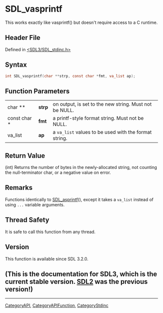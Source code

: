 # SDL_vasprintf

This works exactly like vasprintf() but doesn't require access to a C runtime.

## Header File

Defined in [<SDL3/SDL_stdinc.h>](https://github.com/libsdl-org/SDL/blob/main/include/SDL3/SDL_stdinc.h)

## Syntax

```c
int SDL_vasprintf(char **strp, const char *fmt, va_list ap);
```

## Function Parameters

|              |          |                                                        |
| ------------ | -------- | ------------------------------------------------------ |
| char **      | **strp** | on output, is set to the new string. Must not be NULL. |
| const char * | **fmt**  | a printf-style format string. Must not be NULL.        |
| va_list      | **ap**   | a `va_list` values to be used with the format string.  |

## Return Value

(int) Returns the number of bytes in the newly-allocated string, not
counting the null-terminator char, or a negative value on error.

## Remarks

Functions identically to [SDL_asprintf](SDL_asprintf)(), except it takes a
`va_list` instead of using `...` variable arguments.

## Thread Safety

It is safe to call this function from any thread.

## Version

This function is available since SDL 3.2.0.

## (This is the documentation for SDL3, which is the current stable version. [SDL2](https://wiki.libsdl.org/SDL2/) was the previous version!)



----
[CategoryAPI](CategoryAPI), [CategoryAPIFunction](CategoryAPIFunction), [CategoryStdinc](CategoryStdinc)

